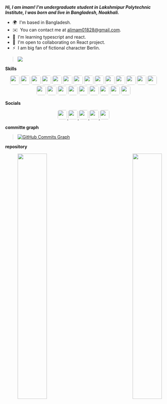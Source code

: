 **_Hi, I am imam! I'm undergraduate student in Lakshmipur Polytechnic Institute, I was born and live in Bangladesh, Noakhali._**

- 🌍  I'm based in Bangladesh.
- ✉️  You can contact me at [alimam01828@gmail.com](mailto:alimam01828@gmail.com).
- 🧠  I'm learning typescript and react.
- 🤝  I'm open to collaborating on React project.
- ⚡  I am big fan of fictional character Berlin.

> <a href="https://www.github.com/al-imam" target="_blank" rel="noreferrer">
> <img src="https://img.shields.io/github/followers/al-imam?logo=github&style=for-the-badge&color=0891b2&labelColor=1c1917" />
> </a>

**Skills**

<p>
<div align="center">
  <img src="https://img.shields.io/badge/-JavaScript-F7DF1E?style=for-the-badge&logo=JavaScript&logoColor=F7DF1E&labelColor=282828" width="auto" height="30px" style="border-radius:5px">
  <img src="https://img.shields.io/badge/-typescript-3178C6?style=for-the-badge&logo=typescript&logoColor=3178C6&labelColor=282828" width="auto" height="30px" style="border-radius:5px">
  <img src="https://img.shields.io/badge/-node-339933?style=for-the-badge&logo=Node.js&logoColor=339933&labelColor=282828" width="auto" height="30px" style="border-radius:5px">
  <img src="https://img.shields.io/badge/-Python-3776AB?style=for-the-badge&logo=python&logoColor=3776AB&labelColor=282828" width="auto" height="30px" style="border-radius:5px">
  <img src="https://img.shields.io/badge/-HTML-E34F26?style=for-the-badge&logo=html5&logoColor=E34F26&labelColor=282828" width="auto" height="30px" style="border-radius:5px">
  <img src="https://img.shields.io/badge/-CSS3-1572B6?style=for-the-badge&logo=css3&logoColor=1572B6&labelColor=282828" width="auto" height="30px" style="border-radius:5px">
  <img src="https://img.shields.io/badge/-react-61DAFB?style=for-the-badge&logo=react&logoColor=61DAFB&labelColor=282828" width="auto" height="30px" style="border-radius:5px">
  <img src="https://img.shields.io/badge/-Tailwind CSS-06B6D4?style=for-the-badge&logo=tailwind css&logoColor=06B6D4&labelColor=282828" width="auto" height="30px" style="border-radius:5px">
  <img src="https://img.shields.io/badge/-postcss-DD3A0A?style=for-the-badge&logo=postcss&logoColor=DD3A0A&labelColor=282828" width="auto" height="30px" style="border-radius:5px">
  <img src="https://img.shields.io/badge/-sass-CC6699?style=for-the-badge&logo=sass&logoColor=CC6699&labelColor=282828" width="auto" height="30px" style="border-radius:5px">
  <img src="https://img.shields.io/badge/-bootstrap-7952B3?style=for-the-badge&logo=Bootstrap&logoColor=7952B3&labelColor=282828" width="auto" height="30px" style="border-radius:5px">
  <img src="https://img.shields.io/badge/-jss-F7DF1E?style=for-the-badge&logo=jss&logoColor=F7DF1E&labelColor=282828" width="auto" height="30px" style="border-radius:5px">
  <img src="https://img.shields.io/badge/-zustand-CC2936?style=for-the-badge&logo=Zotero&logoColor=CC2936&labelColor=282828" width="auto" height="30px" style="border-radius:5px">
  <img src="https://img.shields.io/badge/-webpack-8DD6F9?style=for-the-badge&logo=webpack&logoColor=8DD6F9&labelColor=282828" width="auto" height="30px" style="border-radius:5px">
  <img src="https://img.shields.io/badge/-babel-F9DC3E?style=for-the-badge&logo=babel&logoColor=F9DC3E&labelColor=282828" width="auto" height="30px" style="border-radius:5px">
  <img src="https://img.shields.io/badge/-express js-000?style=for-the-badge&logo=express&logoColor=fff&labelColor=282828" width="auto" height="30px" style="border-radius:5px">
  <img src="https://img.shields.io/badge/-npm-CB3837?style=for-the-badge&logo=npm&logoColor=CB3837&labelColor=282828" width="auto" height="30px" style="border-radius:5px">
  <img src="https://img.shields.io/badge/-yarn-2C8EBB?style=for-the-badge&logo=yarn&logoColor=2C8EBB&labelColor=282828" width="auto" height="30px" style="border-radius:5px">
  <img src="https://img.shields.io/badge/-mongodb-47A248?style=for-the-badge&logo=mongodb&logoColor=47A248&labelColor=282828" width="auto" height="30px" style="border-radius:5px">
  <img src="https://img.shields.io/badge/-git-F05032?style=for-the-badge&logo=git&logoColor=F05032&labelColor=282828" width="auto" height="30px" style="border-radius:5px">
  <img src="https://img.shields.io/badge/-github-181717?style=for-the-badge&logo=github&logoColor=fff&labelColor=282828" width="auto" height="30px" style="border-radius:5px">
  <img src="https://img.shields.io/badge/-vs code-007ACC?style=for-the-badge&logo=visual studio code&logoColor=007ACC&labelColor=282828" width="auto" height="30px" style="border-radius:5px">
  <img src="https://img.shields.io/badge/-Bash-000?style=for-the-badge&logo=iTerm2&logoColor=fff&labelColor=282828" width="auto" height="30px" style="border-radius:5px">
</div>
</p>

**Socials**

<p>
<div align="center">
<a href="https://discord.com/users/nirob_69" target="_blank" rel="noreferrer">
  <img src="https://img.shields.io/badge/-discord-5865F2?style=for-the-badge&logo=discord&logoColor=5865F2&labelColor=282828" width="auto" height="30px" style="border-radius:5px" />
</a>
<a href="https://www.facebook.com/alimam.nirob" target="_blank" rel="noreferrer">
  <img src="https://img.shields.io/badge/-facebook-1877F2?style=for-the-badge&logo=facebook&logoColor=1877F2&labelColor=282828" width="auto" height="30px" style="border-radius:5px" />
</a>
<a href="https://www.github.com/al-imam" target="_blank" rel="noreferrer">
  <img src="https://img.shields.io/badge/-github-181717?style=for-the-badge&logo=github&logoColor=fff&labelColor=282828" width="auto" height="30px" style="border-radius:5px" />
</a>
<a href="http://www.instagram.com/al_imam_x" target="_blank" rel="noreferrer">
  <img src="https://img.shields.io/badge/-Instagram-E4405F?style=for-the-badge&logo=Instagram&logoColor=E4405F&labelColor=282828" width="auto" height="30px" style="border-radius:5px" />
</a>           
<a href="https://www.linkedin.com/in/alimam" target="_blank" rel="noreferrer">
  <img src="https://img.shields.io/badge/-LinkedIn-0A66C2?style=for-the-badge&logo=LinkedIn&logoColor=0A66C2&labelColor=282828" width="auto" height="30px" style="border-radius:5px" />
</a>
</div>
</p>

**committe graph**

> <a href="http://www.github.com/al-imam">
> <img src="https://activity-graph.herokuapp.com/graph?username=al-imam&bg_color=1c1917&color=ffffff&line=0891b2&point=ffffff&area_color=1c1917&area=true&hide_border=true&custom_title=GitHub%20Commits%20Graph" alt="GitHub Commits Graph" />
> </a>

**repository**

> <div width="100%" align="center">
> <a href="https://github.com/al-imam/search-filter" align="left">
> <img align="left" width="45%" src="https://github-readme-stats.vercel.app/api/pin/?username=al-imam&repo=search-filter&title_color=0891b2&text_color=ffffff&icon_color=0891b2&bg_color=1c1917&hide_border=true&locale=en" />
> </a>
> <a href="https://github.com/al-imam/facebook-login" align="right">
> <img align="right" width="45%" src="https://github-readme-stats.vercel.app/api/pin/?username=al-imam&repo=facebook-login&title_color=0891b2&text_color=ffffff&icon_color=0891b2&bg_color=1c1917&hide_border=true&locale=en" />
> </a>

</div>
